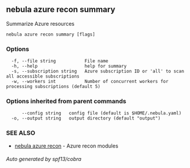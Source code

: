 ## nebula azure recon summary

Summarize Azure resources

```
nebula azure recon summary [flags]
```

### Options

```
  -f, --file string           File name
  -h, --help                  help for summary
  -s, --subscription string   Azure subscription ID or 'all' to scan all accessible subscriptions
  -w, --workers int           Number of concurrent workers for processing subscriptions (default 5)
```

### Options inherited from parent commands

```
      --config string   config file (default is $HOME/.nebula.yaml)
  -o, --output string   output directory (default "output")
```

### SEE ALSO

* [nebula azure recon](nebula_azure_recon.md)	 - Azure recon modules

###### Auto generated by spf13/cobra
